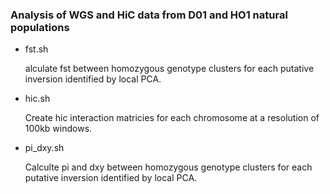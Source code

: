 ### Analysis of WGS and HiC data from D01 and HO1 natural populations 

- fst.sh 

    alculate fst between homozygous genotype clusters for each putative inversion identified by local PCA. 

- hic.sh 

    Create hic interaction matricies for each chromosome at a resolution of 100kb windows.

- pi_dxy.sh 

    Calculte pi and dxy between homozygous genotype clusters for each putative inversion identified by local PCA.